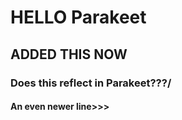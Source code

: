 # HELLO Parakeet

## ADDED THIS NOW


### Does this reflect in Parakeet???/


#### An even newer line>>>